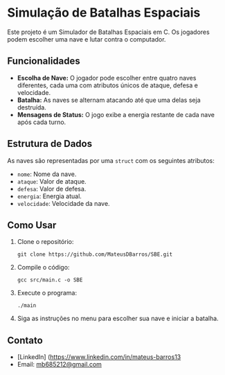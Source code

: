# Simulação de Batalhas Espaciais

Este projeto é um Simulador de Batalhas Espaciais em C. Os jogadores podem escolher uma nave e lutar contra o computador.

## Funcionalidades

- **Escolha de Nave:** O jogador pode escolher entre quatro naves diferentes, cada uma com atributos únicos de ataque, defesa e velocidade.
- **Batalha:** As naves se alternam atacando até que uma delas seja destruída.
- **Mensagens de Status:** O jogo exibe a energia restante de cada nave após cada turno.

## Estrutura de Dados

As naves são representadas por uma `struct` com os seguintes atributos:
- `nome`: Nome da nave.
- `ataque`: Valor de ataque.
- `defesa`: Valor de defesa.
- `energia`: Energia atual.
- `velocidade`: Velocidade da nave.

## Como Usar

1. Clone o repositório:
    ```
    git clone https://github.com/MateusDBarros/SBE.git
    ```

2. Compile o código:
    ```
    gcc src/main.c -o SBE
    ```

3. Execute o programa:
    ```
    ./main
    ```

4. Siga as instruções no menu para escolher sua nave e iniciar a batalha.

## Contato

- [LinkedIn] (https://www.linkedin.com/in/mateus-barros13
- Email: mb685212@gmail.com
